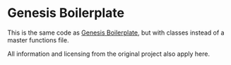 # Genesis Boilerplate

This is the same code as [Genesis Boilerplate](https://github.com/bradonomics/genesis-boilerplate), but with classes instead of a master functions file.

All information and licensing from the original project also apply here.